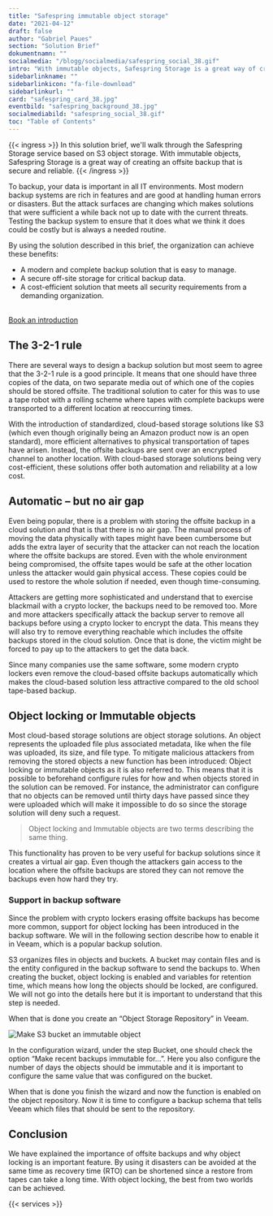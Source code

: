```yaml
---
title: "Safespring immutable object storage"
date: "2021-04-12"
draft: false
author: "Gabriel Paues"
section: "Solution Brief"
dokumentnamn: ""
socialmedia: "/blogg/socialmedia/safespring_social_38.gif"
intro: "With immutable objects, Safespring Storage is a great way of creating an offside backup that is secure and reliable."
sidebarlinkname: ""
sidebarlinkicon: "fa-file-download"
sidebarlinkurl: ""
card: "safespring_card_38.jpg"
eventbild: "safespring_background_38.jpg"
socialmediabild: "safespring_social_38.gif"
toc: "Table of Contents"
---
```



{{< ingress >}}
In this solution brief, we'll walk through the Safespring Storage service based on S3 object storage. With immutable objects, Safespring Storage is a great way of creating an offsite backup that is secure and reliable.
{{< /ingress >}}

To backup, your data is important in all IT environments. Most modern backup systems are rich in features and are good at handling human errors or disasters. But the attack surfaces are changing which makes solutions that were sufficient a while back not up to date with the current threats. Testing the backup system to ensure that it does what we think it does could be costly but is always a needed routine.

By using the solution described in this brief, the organization can achieve these benefits:

* A modern and complete backup solution that is easy to manage.
* A secure off-site storage for critical backup data.
* A cost-efficient solution that meets all security requirements from a demanding organization.

<br>
<!-- Calendly link widget begin -->
<link href="https://assets.calendly.com/assets/external/widget.css" rel="stylesheet">
<script src="https://assets.calendly.com/assets/external/widget.js" type="text/javascript" async></script>
<a class="button" href="" onclick="Calendly.initPopupWidget({url: 'https://calendly.com/petter-hylin/introduction'});return false;">Book an introduction</a>
<!-- Calendly link widget end -->
<br>

## The 3-2-1 rule

There are several ways to design a backup solution but most seem to agree that the 3-2-1 rule is a good principle. It means that one should have three copies of the data, on two separate media out of which one of the copies should be stored offsite. The traditional solution to cater for this was to use a tape robot with a rolling scheme where tapes with complete backups were transported to a different location at reoccurring times.

With the introduction of standardized, cloud-based storage solutions like S3 (which even though originally being an Amazon product now is an open standard), more efficient alternatives to physical transportation of tapes have arisen. Instead, the offsite backups are sent over an encrypted channel to another location. With cloud-based storage solutions being very cost-efficient, these solutions offer both automation and reliability at a low cost.

## Automatic – but no air gap

Even being popular, there is a problem with storing the offsite backup in a cloud solution and that is that there is no air gap. The manual process of moving the data physically with tapes might have been cumbersome but adds the extra layer of security that the attacker can not reach the location where the offsite backups are stored. Even with the whole environment being compromised, the offsite tapes would be safe at the other location unless the attacker would gain physical access. These copies could be used to restore the whole solution if needed, even though time-consuming.

Attackers are getting more sophisticated and understand that to exercise blackmail with a crypto locker, the backups need to be removed too. More and more attackers specifically attack the backup server to remove all backups before using a crypto locker to encrypt the data. This means they will also try to remove everything reachable which includes the offsite backups stored in the cloud solution. Once that is done, the victim might be forced to pay up to the attackers to get the data back.

Since many companies use the same software, some modern crypto lockers even remove the cloud-based offsite backups automatically which makes the cloud-based solution less attractive compared to the old school tape-based backup.

## Object locking or Immutable objects

Most cloud-based storage solutions are object storage solutions. An object represents the uploaded file plus associated metadata, like when the file was uploaded, its size, and file type. To mitigate malicious attackers from removing the stored objects a new function has been introduced: Object locking or immutable objects as it is also referred to. This means that it is possible to beforehand configure rules for how and when objects stored in the solution can be removed. For instance, the administrator can configure that no objects can be removed until thirty days have passed since they were uploaded which will make it impossible to do so since the storage solution will deny such a request.

> Object locking and Immutable objects are two terms describing the same thing.

This functionality has proven to be very useful for backup solutions since it creates a virtual air gap. Even though the attackers gain access to the location where the offsite backups are stored they can not remove the backups even how hard they try.

### Support in backup software

Since the problem with crypto lockers erasing offsite backups has become more common, support for object locking has been introduced in the backup software. We will in the following section describe how to enable it in Veeam, which is a popular backup solution.

S3 organizes files in objects and buckets. A bucket may contain files and is the entity configured in the backup software to send the backups to. When creating the bucket, object locking is enabled and variables for retention time, which means how long the objects should be locked, are configured. We will not go into the details here but it is important to understand that this step is needed.

When that is done you create an “Object Storage Repository” in Veeam.

![Make S3 bucket an immutable object](/img/whitepapers/make_S3_bucket_an_immutable_object.png)

In the configuration wizard, under the step Bucket, one should check the option “Make recent backups immutable for…”. Here you also configure the number of days the objects should be immutable and it is important to configure the same value that was configured on the bucket.

When that is done you finish the wizard and now the function is enabled on the object repository. Now it is time to configure a backup schema that tells Veeam which files that should be sent to the repository.

## Conclusion

We have explained the importance of offsite backups and why object locking is an important feature. By using it disasters can be avoided at the same time as recovery time (RTO) can be shortened since a restore from tapes can take a long time. With object locking, the best from two worlds can be achieved.

<div class="flexcontainer-shortcode" style="background: var(--text-color);">

{{< services >}}

</div>
